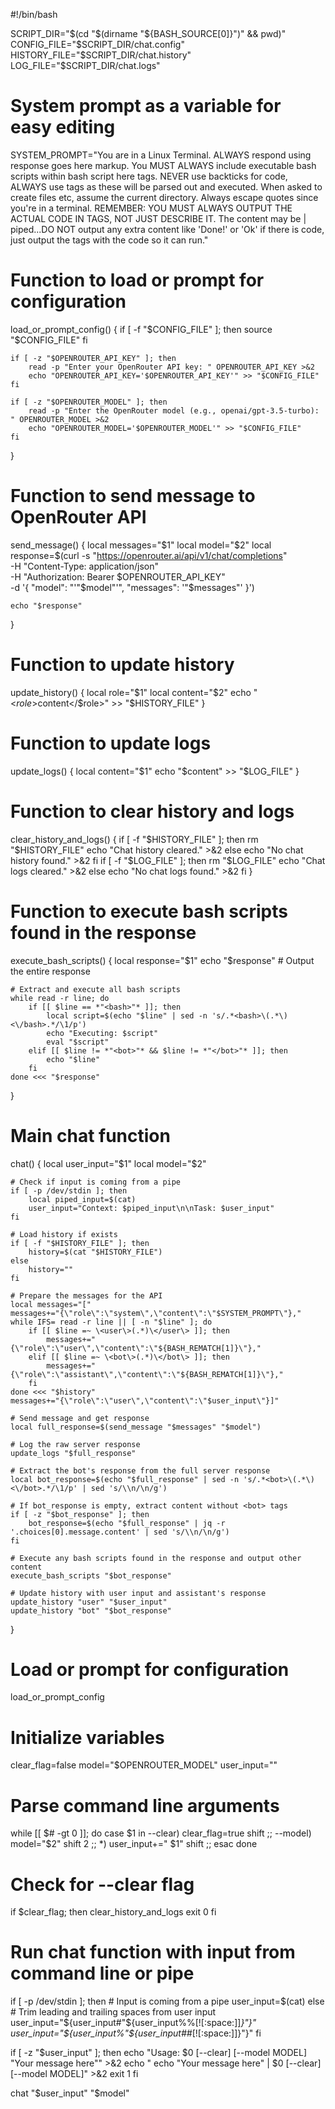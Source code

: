 #!/bin/bash

SCRIPT_DIR="$(cd "$(dirname "${BASH_SOURCE[0]}")" && pwd)"
CONFIG_FILE="$SCRIPT_DIR/chat.config"
HISTORY_FILE="$SCRIPT_DIR/chat.history"
LOG_FILE="$SCRIPT_DIR/chat.logs"

# System prompt as a variable for easy editing
SYSTEM_PROMPT="You are in a Linux Terminal. ALWAYS respond using <bot>response goes here</bot> markup. You MUST ALWAYS include executable bash scripts within <bash>bash script here</bash> tags. NEVER use backticks for code, ALWAYS use <bash> tags as these will be parsed out and executed. When asked to create files etc, assume the current directory. Always escape quotes since you're in a terminal. REMEMBER: YOU MUST ALWAYS OUTPUT THE ACTUAL CODE IN <bash> TAGS, NOT JUST DESCRIBE IT. The content may be | piped...DO NOT output any extra content like 'Done!' or 'Ok' if there is code, just output the tags with the code so it can run."

# Function to load or prompt for configuration
load_or_prompt_config() {
    if [ -f "$CONFIG_FILE" ]; then
        source "$CONFIG_FILE"
    fi

    if [ -z "$OPENROUTER_API_KEY" ]; then
        read -p "Enter your OpenRouter API key: " OPENROUTER_API_KEY >&2
        echo "OPENROUTER_API_KEY='$OPENROUTER_API_KEY'" >> "$CONFIG_FILE"
    fi

    if [ -z "$OPENROUTER_MODEL" ]; then
        read -p "Enter the OpenRouter model (e.g., openai/gpt-3.5-turbo): " OPENROUTER_MODEL >&2
        echo "OPENROUTER_MODEL='$OPENROUTER_MODEL'" >> "$CONFIG_FILE"
    fi
}

# Function to send message to OpenRouter API
send_message() {
    local messages="$1"
    local model="$2"
    local response=$(curl -s "https://openrouter.ai/api/v1/chat/completions" \
        -H "Content-Type: application/json" \
        -H "Authorization: Bearer $OPENROUTER_API_KEY" \
        -d '{
            "model": "'"$model"'",
            "messages": '"$messages"'
        }')
    
    echo "$response"
}

# Function to update history
update_history() {
    local role="$1"
    local content="$2"
    echo "<$role>$content</$role>" >> "$HISTORY_FILE"
}

# Function to update logs
update_logs() {
    local content="$1"
    echo "$content" >> "$LOG_FILE"
}

# Function to clear history and logs
clear_history_and_logs() {
    if [ -f "$HISTORY_FILE" ]; then
        rm "$HISTORY_FILE"
        echo "Chat history cleared." >&2
    else
        echo "No chat history found." >&2
    fi
    if [ -f "$LOG_FILE" ]; then
        rm "$LOG_FILE"
        echo "Chat logs cleared." >&2
    else
        echo "No chat logs found." >&2
    fi
}

# Function to execute bash scripts found in the response
execute_bash_scripts() {
    local response="$1"
    echo "$response"  # Output the entire response
    
    # Extract and execute all bash scripts
    while read -r line; do
        if [[ $line == *"<bash>"* ]]; then
            local script=$(echo "$line" | sed -n 's/.*<bash>\(.*\)<\/bash>.*/\1/p')
            echo "Executing: $script"
            eval "$script"
        elif [[ $line != *"<bot>"* && $line != *"</bot>"* ]]; then
            echo "$line"
        fi
    done <<< "$response"
}

# Main chat function
chat() {
    local user_input="$1"
    local model="$2"
    
    # Check if input is coming from a pipe
    if [ -p /dev/stdin ]; then
        local piped_input=$(cat)
        user_input="Context: $piped_input\n\nTask: $user_input"
    fi
    
    # Load history if exists
    if [ -f "$HISTORY_FILE" ]; then
        history=$(cat "$HISTORY_FILE")
    else
        history=""
    fi

    # Prepare the messages for the API
    local messages="["
    messages+="{\"role\":\"system\",\"content\":\"$SYSTEM_PROMPT\"},"
    while IFS= read -r line || [ -n "$line" ]; do
        if [[ $line =~ \<user\>(.*)\</user\> ]]; then
            messages+="{\"role\":\"user\",\"content\":\"${BASH_REMATCH[1]}\"},"
        elif [[ $line =~ \<bot\>(.*)\</bot\> ]]; then
            messages+="{\"role\":\"assistant\",\"content\":\"${BASH_REMATCH[1]}\"},"
        fi
    done <<< "$history"
    messages+="{\"role\":\"user\",\"content\":\"$user_input\"}]"

    # Send message and get response
    local full_response=$(send_message "$messages" "$model")
    
    # Log the raw server response
    update_logs "$full_response"

    # Extract the bot's response from the full server response
    local bot_response=$(echo "$full_response" | sed -n 's/.*<bot>\(.*\)<\/bot>.*/\1/p' | sed 's/\\n/\n/g')
    
    # If bot_response is empty, extract content without <bot> tags
    if [ -z "$bot_response" ]; then
        bot_response=$(echo "$full_response" | jq -r '.choices[0].message.content' | sed 's/\\n/\n/g')
    fi
    
    # Execute any bash scripts found in the response and output other content
    execute_bash_scripts "$bot_response"

    # Update history with user input and assistant's response
    update_history "user" "$user_input"
    update_history "bot" "$bot_response"
}

# Load or prompt for configuration
load_or_prompt_config

# Initialize variables
clear_flag=false
model="$OPENROUTER_MODEL"
user_input=""

# Parse command line arguments
while [[ $# -gt 0 ]]; do
    case $1 in
        --clear)
            clear_flag=true
            shift
            ;;
        --model)
            model="$2"
            shift 2
            ;;
        *)
            user_input+=" $1"
            shift
            ;;
    esac
done

# Check for --clear flag
if $clear_flag; then
    clear_history_and_logs
    exit 0
fi

# Run chat function with input from command line or pipe
if [ -p /dev/stdin ]; then
    # Input is coming from a pipe
    user_input=$(cat)
else
    # Trim leading and trailing spaces from user input
    user_input="${user_input#"${user_input%%[![:space:]]*}"}"
    user_input="${user_input%"${user_input##*[![:space:]]}"}"
fi

if [ -z "$user_input" ]; then
    echo "Usage: $0 [--clear] [--model MODEL] \"Your message here\"" >&2
    echo "       echo \"Your message here\" | $0 [--clear] [--model MODEL]" >&2
    exit 1
fi

chat "$user_input" "$model"